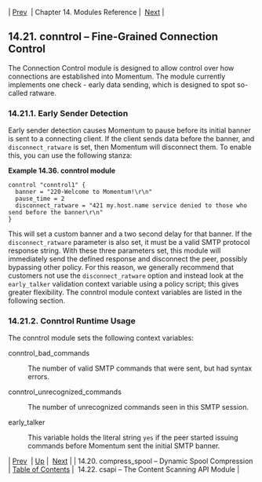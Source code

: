 | [Prev](modules.compress_spool)  | Chapter 14. Modules Reference |  [Next](modules.csapi.php) |

## 14.21. conntrol – Fine-Grained Connection Control

<a class="indexterm" name="idp18627808"></a>

The Connection Control module is designed to allow control over how connections are established into Momentum. The module currently implements one check - early data sending, which is designed to spot so-called ratware.

### 14.21.1. Early Sender Detection

Early sender detection causes Momentum to pause before its initial banner is sent to a connecting client. If the client sends data before the banner, and `disconnect_ratware` is set, then Momentum will disconnect them. To enable this, you can use the following stanza:

<a name="example.conntrol.3"></a>

**Example 14.36. conntrol module**

```
conntrol "conntrol1" {
  banner = "220-Welcome to Momentum!\r\n"
  pause_time = 2
  disconnect_ratware = "421 my.host.name service denied to those who send before the banner\r\n"
}
```

This will set a custom banner and a two second delay for that banner. If the `disconnect_ratware` parameter is also set, it must be a valid SMTP protocol response string. With these three parameters set, this module will immediately send the defined response and disconnect the peer, possibly bypassing other policy. For this reason, we generally recommend that customers not use the `disconnect_ratware` option and instead look at the `early_talker` validation context variable using a policy script; this gives greater flexibility. The conntrol module context variables are listed in the following section.

### 14.21.2. Conntrol Runtime Usage

The conntrol module sets the following context variables:

<dl class="variablelist">

<dt>conntrol_bad_commands</dt>

<dd>

The number of valid SMTP commands that were sent, but had syntax errors.

</dd>

<dt>conntrol_unrecognized_commands</dt>

<dd>

The number of unrecognized commands seen in this SMTP session.

</dd>

<dt>early_talker</dt>

<dd>

This variable holds the literal string `yes` if the peer started issuing commands before Momentum sent the initial SMTP banner.

</dd>

</dl>

| [Prev](modules.compress_spool)  | [Up](modules.php) |  [Next](modules.csapi.php) |
| 14.20. compress_spool – Dynamic Spool Compression  | [Table of Contents](index) |  14.22. csapi – The Content Scanning API Module |
